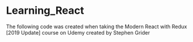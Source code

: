 # Learning_React
The following code was created when taking the Modern React with Redux [2019 Update] course on Udemy created by Stephen Grider 
